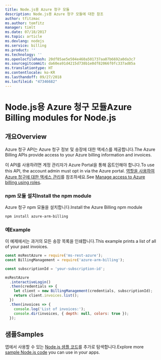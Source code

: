 ```yaml
---
title: Node.js용 Azure 청구 모듈
description: Node.js용 Azure 청구 모듈에 대한 참조
author: tfitzmac
ms.author: tomfitz
manager: timlt
ms.date: 07/18/2017
ms.topic: article
ms.devlang: nodejs
ms.service: billing
ms.product: ''
ms.technology: ''
ms.openlocfilehash: 20df85ae5e504e460a501737aa07b6692a0da3c7
ms.sourcegitcommit: da60ea91d4215d738b1e0df82066f0fc337ad85a
ms.translationtype: HT
ms.contentlocale: ko-KR
ms.lasthandoff: 09/27/2018
ms.locfileid: "47346682"
---
```

# <a name="azure-billing-modules-for-nodejs"></a><span data-ttu-id="89fd1-103">Node.js용 Azure 청구 모듈</span><span class="sxs-lookup"><span data-stu-id="89fd1-103">Azure Billing modules for Node.js</span></span>

## <a name="overview"></a><span data-ttu-id="89fd1-104">개요</span><span class="sxs-lookup"><span data-stu-id="89fd1-104">Overview</span></span>
<span data-ttu-id="89fd1-105">Azure 청구 API는 Azure 청구 정보 및 송장에 대한 액세스를 제공합니다.</span><span class="sxs-lookup"><span data-stu-id="89fd1-105">The Azure Billing APIs provide access to your Azure billing information and invoices.</span></span>

<span data-ttu-id="89fd1-106">이 API를 사용하려면 계정 관리자가 Azure Portal을 통해 옵트인해야 합니다.</span><span class="sxs-lookup"><span data-stu-id="89fd1-106">To use this API, the account admin must opt in via the Azure portal.</span></span> <span data-ttu-id="89fd1-107">[역할을 사용하여 Azure 청구에 대한 액세스 관리](https://docs.microsoft.com/azure/billing/billing-manage-access)를 참조하세요.</span><span class="sxs-lookup"><span data-stu-id="89fd1-107">See [Manage access to Azure billing using roles](https://docs.microsoft.com/azure/billing/billing-manage-access).</span></span>

### <a name="install-the-npm-module"></a><span data-ttu-id="89fd1-108">npm 모듈 설치</span><span class="sxs-lookup"><span data-stu-id="89fd1-108">Install the npm module</span></span> 

<span data-ttu-id="89fd1-109">Azure 청구 npm 모듈을 설치합니다.</span><span class="sxs-lookup"><span data-stu-id="89fd1-109">Install the Azure Billing npm module</span></span> 

```bash
npm install azure-arm-billing
```
### <a name="example"></a><span data-ttu-id="89fd1-110">예</span><span class="sxs-lookup"><span data-stu-id="89fd1-110">Example</span></span> 
 
<span data-ttu-id="89fd1-111">이 예제에서는 과거의 모든 송장 목록을 인쇄합니다.</span><span class="sxs-lookup"><span data-stu-id="89fd1-111">This example prints a list of all of your past invoices.</span></span>
 
```javascript 
const msRestAzure = require('ms-rest-azure');
const BillingManagement = require('azure-arm-billing');

const subscriptionId = 'your-subscription-id';

msRestAzure
  .interactiveLogin()
  .then(credentials => {
    let client = new BillingManagement(credentials, subscriptionId);
    return client.invoices.list();
  })
  .then(invoices => {
    console.log('List of invoices:');
    console.dir(invoices, { depth: null, colors: true });
  });
``` 


## <a name="samples"></a><span data-ttu-id="89fd1-112">샘플</span><span class="sxs-lookup"><span data-stu-id="89fd1-112">Samples</span></span>

<span data-ttu-id="89fd1-113">앱에서 사용할 수 있는 [Node.js 샘플 코드](https://azure.microsoft.com/resources/samples/?platform=nodejs)를 추가로 탐색합니다.</span><span class="sxs-lookup"><span data-stu-id="89fd1-113">Explore more [sample Node.js code](https://azure.microsoft.com/resources/samples/?platform=nodejs) you can use in your apps.</span></span>

